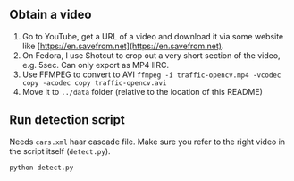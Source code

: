 ## Obtain a video

1. Go to YouTube, get a URL of a video and download it via some website like [https://en.savefrom.net](https://en.savefrom.net). 
2. On Fedora, I use Shotcut to crop out a very short section of the video, e.g. 5sec. Can only export as MP4 IIRC.
3. Use FFMPEG to convert to AVI `ffmpeg -i traffic-opencv.mp4 -vcodec copy -acodec copy traffic-opencv.avi`
4. Move it to `../data` folder (relative to the location of this README)

## Run detection script

Needs `cars.xml` haar cascade file. Make sure you refer to the right video in the script itself (`detect.py`).

```python
python detect.py
```